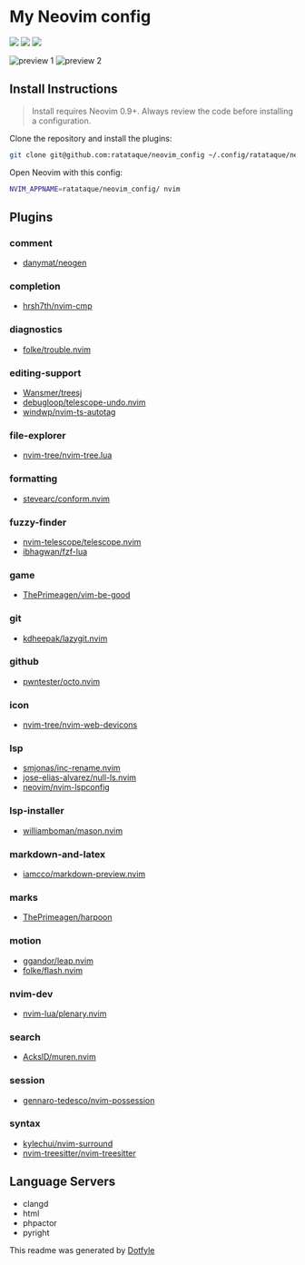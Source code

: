 # My Neovim config

<a href="https://dotfyle.com/ratataque/neovimconfig"><img src="https://dotfyle.com/ratataque/neovimconfig/badges/plugins?style=for-the-badge" /></a>
<a href="https://dotfyle.com/ratataque/neovimconfig"><img src="https://dotfyle.com/ratataque/neovimconfig/badges/leaderkey?style=for-the-badge" /></a>
<a href="https://dotfyle.com/ratataque/neovimconfig"><img src="https://dotfyle.com/ratataque/neovimconfig/badges/plugin-manager?style=for-the-badge" /></a>

![preview 1](./.git_img/preview1.png)
![preview 2](./.git_img/preview2.png)

## Install Instructions

> Install requires Neovim 0.9+. Always review the code before installing a configuration.

Clone the repository and install the plugins:

```sh
git clone git@github.com:ratataque/neovim_config ~/.config/ratataque/neovim_config
```

Open Neovim with this config:

```sh
NVIM_APPNAME=ratataque/neovim_config/ nvim
```

## Plugins

### comment

- [danymat/neogen](https://dotfyle.com/plugins/danymat/neogen)

### completion

- [hrsh7th/nvim-cmp](https://dotfyle.com/plugins/hrsh7th/nvim-cmp)

### diagnostics

- [folke/trouble.nvim](https://dotfyle.com/plugins/folke/trouble.nvim)

### editing-support

- [Wansmer/treesj](https://dotfyle.com/plugins/Wansmer/treesj)
- [debugloop/telescope-undo.nvim](https://dotfyle.com/plugins/debugloop/telescope-undo.nvim)
- [windwp/nvim-ts-autotag](https://dotfyle.com/plugins/windwp/nvim-ts-autotag)

### file-explorer

- [nvim-tree/nvim-tree.lua](https://dotfyle.com/plugins/nvim-tree/nvim-tree.lua)

### formatting

- [stevearc/conform.nvim](https://dotfyle.com/plugins/stevearc/conform.nvim)

### fuzzy-finder

- [nvim-telescope/telescope.nvim](https://dotfyle.com/plugins/nvim-telescope/telescope.nvim)
- [ibhagwan/fzf-lua](https://dotfyle.com/plugins/ibhagwan/fzf-lua)

### game

- [ThePrimeagen/vim-be-good](https://dotfyle.com/plugins/ThePrimeagen/vim-be-good)

### git

- [kdheepak/lazygit.nvim](https://dotfyle.com/plugins/kdheepak/lazygit.nvim)

### github

- [pwntester/octo.nvim](https://dotfyle.com/plugins/pwntester/octo.nvim)

### icon

- [nvim-tree/nvim-web-devicons](https://dotfyle.com/plugins/nvim-tree/nvim-web-devicons)

### lsp

- [smjonas/inc-rename.nvim](https://dotfyle.com/plugins/smjonas/inc-rename.nvim)
- [jose-elias-alvarez/null-ls.nvim](https://dotfyle.com/plugins/jose-elias-alvarez/null-ls.nvim)
- [neovim/nvim-lspconfig](https://dotfyle.com/plugins/neovim/nvim-lspconfig)

### lsp-installer

- [williamboman/mason.nvim](https://dotfyle.com/plugins/williamboman/mason.nvim)

### markdown-and-latex

- [iamcco/markdown-preview.nvim](https://dotfyle.com/plugins/iamcco/markdown-preview.nvim)

### marks

- [ThePrimeagen/harpoon](https://dotfyle.com/plugins/ThePrimeagen/harpoon)

### motion

- [ggandor/leap.nvim](https://dotfyle.com/plugins/ggandor/leap.nvim)
- [folke/flash.nvim](https://dotfyle.com/plugins/folke/flash.nvim)

### nvim-dev

- [nvim-lua/plenary.nvim](https://dotfyle.com/plugins/nvim-lua/plenary.nvim)

### search

- [AckslD/muren.nvim](https://dotfyle.com/plugins/AckslD/muren.nvim)

### session

- [gennaro-tedesco/nvim-possession](https://dotfyle.com/plugins/gennaro-tedesco/nvim-possession)

### syntax

- [kylechui/nvim-surround](https://dotfyle.com/plugins/kylechui/nvim-surround)
- [nvim-treesitter/nvim-treesitter](https://dotfyle.com/plugins/nvim-treesitter/nvim-treesitter)

## Language Servers

- clangd
- html
- phpactor
- pyright

This readme was generated by [Dotfyle](https://dotfyle.com)
